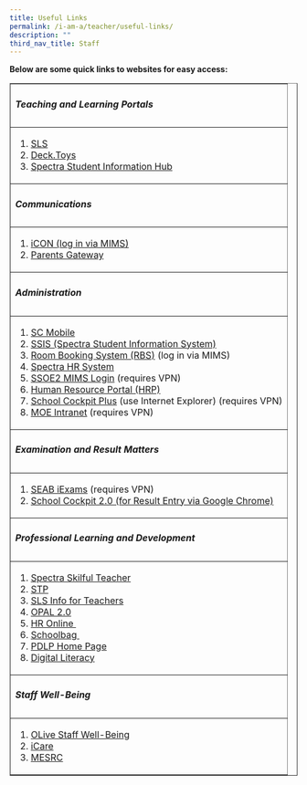 ```yaml
---
title: Useful Links
permalink: /i-am-a/teacher/useful-links/
description: ""
third_nav_title: Staff
---
```

**Below are some quick links to websites for easy access:**


<table cellpadding="1" cellspacing="1" width="600" border="1">
<tbody>
<tr>
<td>
<h5><strong>Teaching and Learning Portals</strong></h5>
</td>
</tr>
<tr>
<td>
<ol>
<li><a rel="noopener noreferrer" target="_blank" href="https://vle.learning.moe.edu.sg/login">SLS</a></li>

<li><a href="https://deck.toys/">Deck.Toys</a></li>
<li><a rel="noopener noreferrer" target="_blank" href="https://sites.google.com/moe.edu.sg/spectra-student-info-hub/home">Spectra Student Information Hub</a></li>
</ol>
</td>
</tr>
<tr>
<td>
<h5><strong>Communications</strong></h5>
</td>
</tr>
<tr>
<td>
<ol>

<li><a href="https://icon.moe.edu.sg/">iCON (log in via MIMS)</a></li>
<li><a href="https://pg.moe.edu.sg/">Parents Gateway</a></li>
</ol>
</td>
</tr>
<tr>
<td>
<h5><strong>Administration</strong></h5>
</td>
</tr>
<tr>
<td>
<ol>
<li><a rel="noopener noreferrer" target="_blank" href="https://scmobile.moe.edu.sg/login">SC Mobile</a></li>
<li><a rel="noopener noreferrer" target="_blank" href="http://10.163.112.140/">SSIS (Spectra Student Information System)</a></li>
<li><a href="https://rbs.avero-tech.com/">Room Booking System (RBS)</a> (log in via MIMS)</li>
<li><a rel="noopener noreferrer" target="_blank" href="http://10.163.112.142/TimeSolution/SignIn.aspx">Spectra HR System</a></li>
<li><a rel="noopener noreferrer" target="_blank" href="https://idp.mims.moe.gov.sg/nidp/saml2/sso">SSOE2 MIMS Login</a> (requires VPN)</li>
<li><a rel="noopener noreferrer" target="_blank" href="https://www.hrp.gov.sg/">Human Resource Portal (HRP)</a></li>
<li><a rel="noopener noreferrer" target="_blank" href="https://schoolcockpit.moe.gov.sg/">School Cockpit Plus</a> (use Internet Explorer) (requires VPN)</li>

<li><a href="http://intranet.moe.gov.sg/">MOE Intranet</a> (requires VPN)</li>
</ol>
</td>
</tr>
<tr>
<td>
<h5><strong>Examination and Result Matters</strong></h5>
</td>
</tr>
<tr>
<td>
<ol>
<li><a rel="noopener noreferrer" target="_blank" href="https://iexams.seab.gov.sg/">SEAB iExams</a> (requires VPN)</li>
<li><a rel="noopener noreferrer" target="_blank" href="https://schoolcockpit.moe.edu.sg/login">School Cockpit 2.0 (for Result Entry via Google Chrome)</a></li>
</ol>
</td>
</tr>
<tr>
<td>
<h5><strong>Professional Learning and Development</strong></h5>
</td>
</tr>
<tr>
<td>
<ol>
<li><a rel="noopener noreferrer" target="_blank" href="https://sites.google.com/moe.edu.sg/spectra-pd/home">Spectra Skilful Teacher</a></li>

<li><a rel="noopener noreferrer" target="_blank" href="https://registry.opal.moe.edu.sg/cas/login?service=https%3A%2F%2Fopal.moe.edu.sg%2Fstp%2F">STP</a></li>
<li><a rel="noopener noreferrer" target="_blank" href="http://intranet.moe.gov.sg/etd/Pages/sls.aspx">SLS Info for Teachers</a></li>
<li><a href="https://www.opal2.moe.edu.sg/">OPAL 2.0</a></li>
<li><a rel="noopener noreferrer" target="_blank" href="http://intranet.moe.gov.sg/hronline/Pages/Home.aspx">HR Online&nbsp;</a></li>
<li><a rel="noopener noreferrer" target="_blank" href="https://www.schoolbag.sg/">Schoolbag&nbsp;</a></li>
<li><a href="https://sites.google.com/moe.edu.sg/personaliseddigitallearningpro/home?authuser=1">PDLP Home Page</a></li>
<li><a href="https://sites.google.com/moe.edu.sg/personaliseddigitallearningpro/digital-literacy?authuser=1">Digital Literacy</a></li>
</ol>
</td>
</tr>
<tr>
<td>
<h5><strong>Staff Well-Being</strong></h5>
</td>
</tr>
<tr>
<td>
<ol>
<li><a rel="noopener noreferrer" target="_blank" href="https://academyofsingaporeteachers-moe-edu-sg.cwp.sg/olive">OLive Staff Well-Being</a></li>
<li><a rel="noopener noreferrer" target="_blank" href="https://olive.moe.edu.sg/olive/icare/">iCare</a></li>
<li><a rel="noopener noreferrer" target="_blank" href="https://www.mesrc.net/">MESRC</a></li>
</ol>
</td>
</tr>
</tbody>
</table>